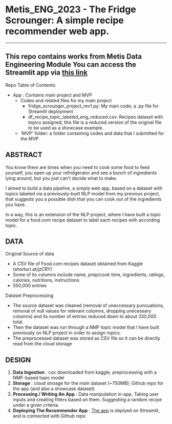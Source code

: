 # Metis_ENG_2023 - The Fridge Scrounger: A simple recipe recommender web app. 

---
This repo contains works from Metis Data Engineering Module
You can access the Streamlit app via [this link](https://rageofpaju-metis-eng-appfridge-scrounger-project-rev1-1trjwl.streamlit.app/)
---
Repo Table of Contents:
- App : Contains main project and MVP
	- Codes and related files for my main project
		- fridge_scrounger_project_rev1.py: My main code; a .py file for Streamlit deployment
		- df_recipe_topic_labeled_eng_reduced.csv: Recipes dataset with topics assigned; this file is a reduced version of the original file to be used as a showcase example. 
	- 'MVP' folder: a folder containing codes and data that I submitted for the MVP




## ABSTRACT
You know there are times when you need to cook some food to feed yourself, you open up your refridgerator and see a bunch of ingredients lying around, but you just can't decide what to make.

I aimed to build a data pipeline, a simple web app, based on a dataset with topics labeled via a previously-built NLP model from my previous project, that suggests you  a possible dish that you can cook out of the ingredients you have.  

In a way, this is an extension of the NLP project, where I have built a topic model for a food.com recipe dataset to label each recipes with according topic. 

## DATA
Original Source of data 
- A CSV file of Food.com recipes dataset obtained from Kaggle  (shorturl.at/jzCRY)
- Some of its columns include name, prep/cook time, ingredients, ratings, calories, nutritions, instructions
- 550,000 entries

Dataset Preprocessing
- The source dataset was cleaned (removal of uneccessary puncuations, removal of null values for relevant columns, dropping unecessary columns) and its number of entries reduced down to about 330,000 total.
- Then the dataset was run through a NMF topic model that I have built previously on NLP project in order to assign ropics.
- The preprocessed dataset was stored as CSV file so it can be directly read from the cloud storage

## DESIGN
1. **Data Ingestion** : csv downloaded from kaggle, preprocessing with a NMF-based topic model
2. **Storage** : cloud stroage for the main dataset (~750MB); Github repo for the app (and also a showcase dataset) 
3. **Processing / Writing An App** : Data manipulation in-app. Taking user inputs and creating filters based on them. Suggesting a random recipe under a given criteria. 
5. **Deploying The Recommender App** : [The app](https://rageofpaju-metis-eng-appfridge-scrounger-project-rev1-1trjwl.streamlit.app/) is deplyed on Streamlit, and is connected with Github repo 
